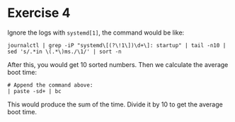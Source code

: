 # Exercise 4

Ignore the logs with `systemd[1]`, the command would be like:

```Shell
journalctl | grep -iP "systemd\[(?\!1\])\d+\]: startup" | tail -n10 | sed 's/.*in \(.*\)ms./\1/' | sort -n
```

After this, you would get 10 sorted numbers. Then we calculate the average boot time:

```Shell
# Append the command above:
| paste -sd+ | bc
```

This would produce the sum of the time. Divide it by 10 to get the average boot time.

